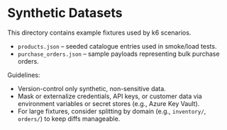 # Synthetic Datasets

This directory contains example fixtures used by k6 scenarios.

- `products.json` – seeded catalogue entries used in smoke/load tests.
- `purchase_orders.json` – sample payloads representing bulk purchase orders.

Guidelines:

- Version-control only synthetic, non-sensitive data.
- Mask or externalize credentials, API keys, or customer data via environment variables or secret stores (e.g., Azure Key Vault).
- For large fixtures, consider splitting by domain (e.g., `inventory/`, `orders/`) to keep diffs manageable.
